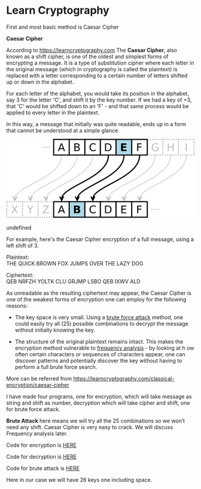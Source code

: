 <h1>Learn Cryptography</h1>

First and most basic method is Caesar Cipher

**Caesar Cipher**

According to <https://learncryptography.com> The **Caesar Cipher**, also known
as a shift cipher, is one of the oldest and simplest forms of encrypting a
message. It is a type of substitution cipher where each letter in the original
message (which in cryptography is called the plaintext) is replaced with a
letter corresponding to a certain number of letters shifted up or down in the
alphabet.

For each letter of the alphabet, you would take its position in the alphabet,
say 3 for the letter 'C', and shift it by the key number. If we had a key of +3,
that 'C' would be shifted down to an 'F' - and that same process would be
applied to every letter in the plaintext.

In this way, a message that initially was quite readable, ends up in a form that
cannot be understood at a simple glance. 

![undefined](media/db6a2b627512c6d91219da4c0a82c1dc.png)

undefined

For example, here's the Caesar Cipher encryption of a full message, using a left
shift of 3. 

Plaintext:  
THE QUICK BROWN FOX JUMPS OVER THE LAZY DOG

Ciphertext:  
QEB NRFZH YOLTK CLU GRJMP LSBO QEB IXWV ALD

As unreadable as the resulting ciphertext may appear, the Caesar Cipher is one
of the weakest forms of encryption one can employ for the following reasons:

-   The key space is very small. Using a [brute force
    attack](https://learncryptography.com/attack-vectors/brute-force-attack) method,
    one could easily try all (25) possible combinations to decrypt the message
    without initially knowing the key. 

-   The structure of the original plaintext remains intact. This makes the
    encryption method vulnerable to [frequency
    analysis](https://learncryptography.com/attack-vectors/frequency-analysis) -
    by looking at h ow often certain characters or sequences of characters
    appear, one can discover patterns and potentially discover the key without
    having to perform a full brute force search.

More can be referred from
<https://learncryptography.com/classical-encryption/caesar-cipher>

I have made four programs, one for encryption, which will take message as string
and shift as number, decryption which will take cipher and shift, one for brute
force attack.

**Brute Attack** here means we will try all the 25 combinations so we won’t need
any shift. Caesar Cipher is very easy to crack. We will discuss Frequency
analysis later.

Code for encryption is
[HERE](https://github.com/jimmyahalpara/Cryptography/blob/master/Ceaser%20Cipher/Encrypter.py)

Code for decryption is
[HERE](https://github.com/jimmyahalpara/Cryptography/blob/master/Ceaser%20Cipher/Decrypter.py)

Code for brute attack is
[HERE](https://github.com/jimmyahalpara/Cryptography/blob/master/Ceaser%20Cipher/Brute%20attack.py)

Here in our case we will have 26 keys one including space.
